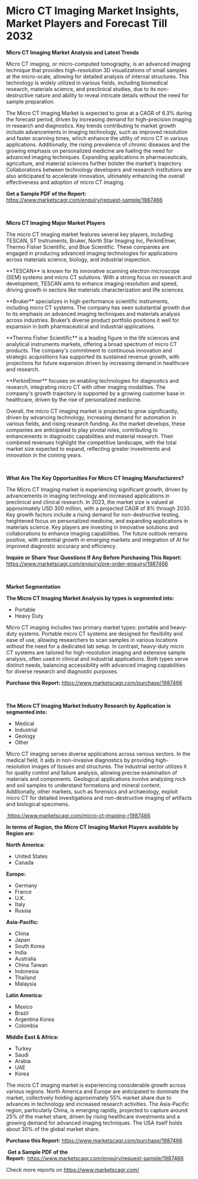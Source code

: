 <p><h1>Micro CT Imaging Market Insights, Market Players and Forecast Till 2032</h1></p><p><strong>Micro CT Imaging Market Analysis and Latest Trends</strong></p>
<p><p>Micro CT imaging, or micro-computed tomography, is an advanced imaging technique that provides high-resolution 3D visualizations of small samples at the micro-scale, allowing for detailed analysis of internal structures. This technology is widely utilized in various fields, including biomedical research, materials science, and preclinical studies, due to its non-destructive nature and ability to reveal intricate details without the need for sample preparation.</p><p>The Micro CT Imaging Market is expected to grow at a CAGR of 6.3% during the forecast period, driven by increasing demand for high-precision imaging in research and diagnostics. Key trends contributing to market growth include advancements in imaging technology, such as improved resolution and faster scanning times, which enhance the utility of micro CT in various applications. Additionally, the rising prevalence of chronic diseases and the growing emphasis on personalized medicine are fueling the need for advanced imaging techniques. Expanding applications in pharmaceuticals, agriculture, and material sciences further bolster the market's trajectory. Collaborations between technology developers and research institutions are also anticipated to accelerate innovation, ultimately enhancing the overall effectiveness and adoption of micro CT imaging.</p></p>
<p><strong>Get a Sample PDF of the Report:&nbsp;</strong> <a href="https://www.marketscagr.com/enquiry/request-sample/1987466?utm_campaign=3541&utm_medium=2&utm_source=Github&utm_content=ia&utm_term=10042025&utm_id=micro-ct-imaging">https://www.marketscagr.com/enquiry/request-sample/1987466</a></p>
<p>&nbsp;</p>
<p><strong>Micro CT Imaging Major Market Players</strong></p>
<p><p>The micro CT imaging market features several key players, including TESCAN, ST Instruments, Bruker, North Star Imaging Inc, PerkinElmer, Thermo Fisher Scientific, and Blue Scientific. These companies are engaged in producing advanced imaging technologies for applications across materials science, biology, and industrial inspection.</p><p>**TESCAN** is known for its innovative scanning electron microscope (SEM) systems and micro CT solutions. With a strong focus on research and development, TESCAN aims to enhance imaging resolution and speed, driving growth in sectors like materials characterization and life sciences.</p><p>**Bruker** specializes in high-performance scientific instruments, including micro CT systems. The company has seen substantial growth due to its emphasis on advanced imaging techniques and materials analysis across industries. Bruker’s diverse product portfolio positions it well for expansion in both pharmaceutical and industrial applications.</p><p>**Thermo Fisher Scientific** is a leading figure in the life sciences and analytical instruments markets, offering a broad spectrum of micro CT products. The company's commitment to continuous innovation and strategic acquisitions has supported its sustained revenue growth, with projections for future expansion driven by increasing demand in healthcare and research.</p><p>**PerkinElmer** focuses on enabling technologies for diagnostics and research, integrating micro CT with other imaging modalities. The company's growth trajectory is supported by a growing customer base in healthcare, driven by the rise of personalized medicine.</p><p>Overall, the micro CT imaging market is projected to grow significantly, driven by advancing technology, increasing demand for automation in various fields, and rising research funding. As the market develops, these companies are anticipated to play pivotal roles, contributing to enhancements in diagnostic capabilities and material research. Their combined revenues highlight the competitive landscape, with the total market size expected to expand, reflecting greater investments and innovation in the coming years.</p></p>
<p>&nbsp;</p>
<p><strong>What Are The Key Opportunities For Micro CT Imaging Manufacturers?</strong></p>
<p><p>The Micro CT Imaging market is experiencing significant growth, driven by advancements in imaging technology and increased applications in preclinical and clinical research. In 2023, the market size is valued at approximately USD 300 million, with a projected CAGR of 8% through 2030. Key growth factors include a rising demand for non-destructive testing, heightened focus on personalized medicine, and expanding applications in materials science. Key players are investing in innovative solutions and collaborations to enhance imaging capabilities. The future outlook remains positive, with potential growth in emerging markets and integration of AI for improved diagnostic accuracy and efficiency.</p></p>
<p><strong>Inquire or Share Your Questions If Any Before Purchasing This Report:</strong> <a href="https://www.marketscagr.com/enquiry/pre-order-enquiry/1987466?utm_campaign=3541&utm_medium=2&utm_source=Github&utm_content=ia&utm_term=10042025&utm_id=micro-ct-imaging">https://www.marketscagr.com/enquiry/pre-order-enquiry/1987466</a></p>
<p>&nbsp;</p>
<p><strong>Market Segmentation</strong></p>
<p><strong>The Micro CT Imaging Market Analysis by types is segmented into:</strong></p>
<p><ul><li>Portable</li><li>Heavy Duty</li></ul></p>
<p><p>Micro CT imaging includes two primary market types: portable and heavy-duty systems. Portable micro CT systems are designed for flexibility and ease of use, allowing researchers to scan samples in various locations without the need for a dedicated lab setup. In contrast, heavy-duty micro CT systems are tailored for high-resolution imaging and extensive sample analysis, often used in clinical and industrial applications. Both types serve distinct needs, balancing accessibility with advanced imaging capabilities for diverse research and diagnostic purposes.</p></p>
<p><strong>Purchase this Report:&nbsp;</strong><a href="https://www.marketscagr.com/purchase/1987466?utm_campaign=3541&utm_medium=2&utm_source=Github&utm_content=ia&utm_term=10042025&utm_id=micro-ct-imaging">https://www.marketscagr.com/purchase/1987466</a></p>
<p>&nbsp;</p>
<p><strong>The Micro CT Imaging Market Industry Research by Application is segmented into:</strong></p>
<p><ul><li>Medical</li><li>Industrial</li><li>Geology</li><li>Other</li></ul></p>
<p><p>Micro CT imaging serves diverse applications across various sectors. In the medical field, it aids in non-invasive diagnostics by providing high-resolution images of tissues and structures. The industrial sector utilizes it for quality control and failure analysis, allowing precise examination of materials and components. Geological applications involve analyzing rock and soil samples to understand formations and mineral content. Additionally, other markets, such as forensics and archaeology, exploit micro CT for detailed investigations and non-destructive imaging of artifacts and biological specimens.</p></p>
<p><a href="https://www.marketscagr.com/micro-ct-imaging-r1987466?utm_campaign=3541&utm_medium=2&utm_source=Github&utm_content=ia&utm_term=10042025&utm_id=micro-ct-imaging">&nbsp;https://www.marketscagr.com/micro-ct-imaging-r1987466</a></p>
<p><strong>In terms of Region, the Micro CT Imaging Market Players available by Region are:</strong></p>
<p>
    <p> <strong> North America: </strong>
        <ul>
            <li>United States</li>
            <li>Canada</li>
        </ul>
        </p> 
    <p> <strong> Europe: </strong>
        <ul>
            <li>Germany</li>
            <li>France</li>
            <li>U.K.</li>
            <li>Italy</li>
            <li>Russia</li>
        </ul>
        </p> 
    <p> <strong> Asia-Pacific: </strong>
        <ul>
            <li>China</li>
            <li>Japan</li>
            <li>South Korea</li>
            <li>India</li>
            <li>Australia</li>
            <li>China Taiwan</li>
            <li>Indonesia</li>
            <li>Thailand</li>
            <li>Malaysia</li>
        </ul>
        </p> 
    <p> <strong> Latin America: </strong>
        <ul>
            <li>Mexico</li>
            <li>Brazil</li>
            <li>Argentina Korea</li>
            <li>Colombia</li>
        </ul>
        </p> 
    <p> <strong> Middle East & Africa: </strong>
        <ul>
            <li>Turkey</li>
            <li>Saudi</li>
            <li>Arabia</li>
            <li>UAE</li>
            <li>Korea</li>
        </ul>
    </p>
    </p>
<p><p>The micro CT imaging market is experiencing considerable growth across various regions. North America and Europe are anticipated to dominate the market, collectively holding approximately 55% market share due to advances in technology and increased research activities. The Asia-Pacific region, particularly China, is emerging rapidly, projected to capture around 25% of the market share, driven by rising healthcare investments and a growing demand for advanced imaging techniques. The USA itself holds about 30% of the global market share.</p></p>
<p><strong>Purchase this Report: </strong><a href="https://www.marketscagr.com/purchase/1987466?utm_campaign=3541&utm_medium=2&utm_source=Github&utm_content=ia&utm_term=10042025&utm_id=micro-ct-imaging">https://www.marketscagr.com/purchase/1987466</a></p>
<p>&nbsp;<strong>Get a Sample PDF of the Report:&nbsp;&nbsp;</strong><a href="https://www.marketscagr.com/enquiry/request-sample/1987466?utm_campaign=3541&utm_medium=2&utm_source=Github&utm_content=ia&utm_term=10042025&utm_id=micro-ct-imaging">https://www.marketscagr.com/enquiry/request-sample/1987466</a></p>
<p><strong></strong></p>
<p>Check more reports on <a href="https://www.marketscagr.com/?utm_campaign=3541&utm_medium=2&utm_source=Github&utm_content=ia&utm_term=10042025&utm_id=micro-ct-imaging">https://www.marketscagr.com/</a></p>